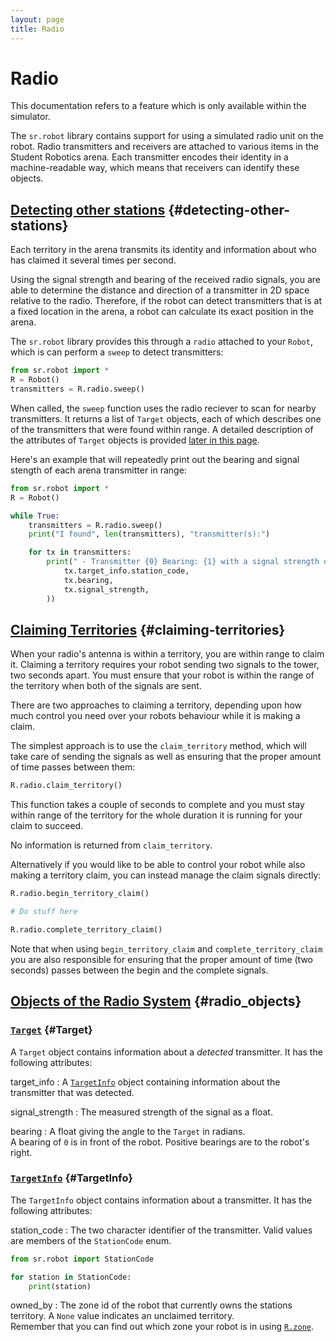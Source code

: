 ```yaml
---
layout: page
title: Radio
---
```


# Radio

<div class="info">
This documentation refers to a feature which is only available within the simulator.
</div>

The `sr.robot` library contains support for using a simulated radio unit on the robot.
Radio transmitters and receivers are attached to various items in the Student Robotics arena.
Each transmitter encodes their identity in a machine-readable way, which means that receivers can identify these objects.

## [Detecting other stations](#detecting-other-stations) {#detecting-other-stations}

Each territory in the arena transmits its identity and information about who has
claimed it several times per second.

Using the signal strength and bearing of the received radio signals, you are able to
determine the distance and direction of a transmitter in 2D space relative to
the radio. Therefore, if the robot can detect transmitters that is at a fixed
location in the arena, a robot can calculate its exact position in the arena.

The `sr.robot` library provides this through a `radio` attached to your `Robot`,
which is can perform a `sweep` to detect transmitters:

~~~~~ python
from sr.robot import *
R = Robot()
transmitters = R.radio.sweep()
~~~~~

When called, the `sweep` function uses the radio reciever to scan for nearby transmitters.
It returns a list of `Target` objects, each of which describes one of the transmitters that were found within range.
A detailed description of the attributes of `Target` objects is provided [later in this page](#Target).

Here's an example that will repeatedly print out the bearing and signal stength of each arena transmitter in range:

~~~~~ python
from sr.robot import *
R = Robot()

while True:
    transmitters = R.radio.sweep()
    print("I found", len(transmitters), "transmitter(s):")

    for tx in transmitters:
        print(" - Transmitter {0} Bearing: {1} with a signal strength of {2}".format(
            tx.target_info.station_code,
            tx.bearing,
            tx.signal_strength,
        ))
~~~~~

## [Claiming Territories](#claiming-territories) {#claiming-territories}

When your radio's antenna is within a territory, you are within range to claim it.
Claiming a territory requires your robot sending two signals to the tower,
two seconds apart. You must ensure that your robot is within the range of the
territory when both of the signals are sent.

There are two approaches to claiming a territory, depending upon how much
control you need over your robots behaviour while it is making a claim.

The simplest approach is to use the `claim_territory` method, which will take
care of sending the signals as well as ensuring that the proper amount of time
passes between them:

~~~~ python
R.radio.claim_territory()
~~~~

This function takes a couple of seconds to complete and you must stay within
range of the territory for the whole duration it is running for your claim to
succeed.

No information is returned from `claim_territory`.

Alternatively if you would like to be able to control your robot while also
making a territory claim, you can instead manage the claim signals directly:

~~~~ python
R.radio.begin_territory_claim()

# Do stuff here

R.radio.complete_territory_claim()
~~~~

Note that when using `begin_territory_claim` and `complete_territory_claim` you
are also responsible for ensuring that the proper amount of time (two seconds)
passes between the begin and the complete signals.

## [Objects of the Radio System](#radio_objects) {#radio_objects}

### [`Target`](#Target) {#Target}

A `Target` object contains information about a _detected_ transmitter.
It has the following attributes:

target_info
: A [`TargetInfo`](#TargetInfo) object containing information about the transmitter that was detected.

signal_strength
: The measured strength of the signal as a float.

bearing
: A float giving the angle to the `Target` in radians.
  <br>
  A bearing of `0` is in front of the robot. Positive bearings are to the robot's right.

### [`TargetInfo`](#TargetInfo) {#TargetInfo}

The `TargetInfo` object contains information about a transmitter.
It has the following attributes:

station_code
: The two character identifier of the transmitter.
  Valid values are members of the `StationCode` enum.
  ~~~~~ python
  from sr.robot import StationCode

  for station in StationCode:
      print(station)
  ~~~~~

owned_by
: The zone id of the robot that currently owns the stations territory. A `None` value indicates an unclaimed territory.
  <br>
  Remember that you can find out which zone your robot is in using <a href="/docs/programming/sr/#OtherRobotAttributes"><code>R.zone</code></a>.
